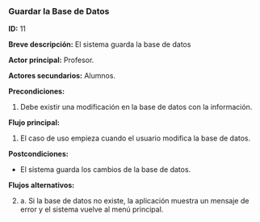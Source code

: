 ### Guardar la Base de Datos

**ID:** 11

**Breve descripción:** El sistema guarda la base de datos

**Actor principal:** Profesor.

**Actores secundarios:** Alumnos.

**Precondiciones:**

1. Debe existir una modificación en la base de datos con la información.

**Flujo principal:**

1. El caso de uso empieza cuando el usuario modifica la base de datos.

**Postcondiciones:**

*  El sistema guarda los cambios de la base de datos.

**Flujos alternativos:**

2. a. Si la base de datos no existe, la aplicación muestra un mensaje de error y el sistema vuelve al menú principal.

